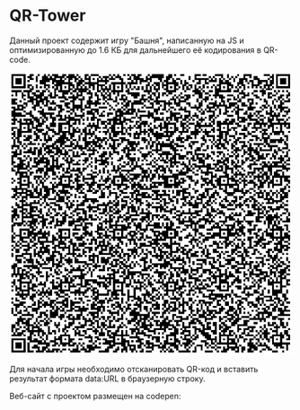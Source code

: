 # QR-Tower

Данный проект содержит игру "Башня", написанную на JS и оптимизированную до 1.6 КБ для дальнейшего её кодирования в QR-code.

![QR code with nested game](https://github.com/sourcereamer/QR-Tower/blob/main/webPage/qrcode.png)

Для начала игры необходимо отсканировать QR-код и вставить результат формата data:URL в браузерную строку.

Веб-сайт с проектом размещен на codepen: 